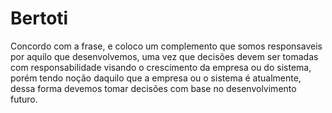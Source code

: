 # Bertoti
Concordo com a frase, e coloco um complemento que somos responsaveis por aquilo que desenvolvemos, uma vez que decisões devem ser tomadas com responsabilidade
visando o crescimento da empresa ou do sistema, porém tendo noção daquilo que a empresa ou o sistema é atualmente, dessa forma devemos tomar decisões
com base no desenvolvimento futuro.
